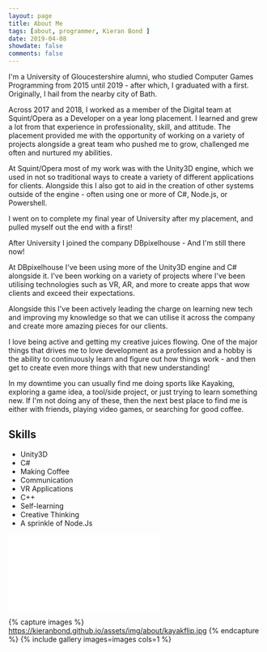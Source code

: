 ```yaml
---
layout: page
title: About Me
tags: [about, programmer, Kieran Bond ]
date: 2019-04-08
showdate: false
comments: false
---
```


I'm a University of Gloucestershire alumni, who studied Computer Games Programming from 2015 until 2019 - after which, I graduated with a first. Originally, I hail from the nearby city of Bath.

Across 2017 and 2018, I worked as a member of the Digital team at Squint/Opera as a Developer on a year long placement. I learned and grew a lot from that experience in professionality, skill, and attitude. The placement provided me with the opportunity of working on a variety of projects alongside a great team who pushed me to grow, challenged me often and nurtured my abilities.

At Squint/Opera most of my work was with the Unity3D engine, which we used in not so traditional ways to create a variety of different applications for clients. Alongside this I also got to aid in the creation of other systems outside of the engine - often using one or more of C#, Node.js, or Powershell. 

I went on to complete my final year of University after my placement, and pulled myself out the end with a first!

After University I joined the company DBpixelhouse - And I'm still there now!

At DBpixelhouse I've been using more of the Unity3D engine and C# alongside it. I've been working on a variety of projects where I've been utilising technologies such as VR, AR, and more to create apps that wow clients and exceed their expectations.

Alongside this I've been actively leading the charge on learning new tech and improving my knowledge so that we can utilise it across the company and create more amazing pieces for our clients.

I love being active and getting my creative juices flowing. One of the major things that drives me to love development as a profession and a hobby is the ability to continuously learn and figure out how things work - and then get to create even more things with that new understanding!

In my downtime you can usually find me doing sports like Kayaking, exploring a game idea, a tool/side project, or just trying to learn something new. If I'm not doing any of these, then the next best place to find me is either with friends, playing video games, or searching for good coffee.

## Skills
* Unity3D
* C#
* Making Coffee
* Communication
* VR Applications
* C++
* Self-learning
* Creative Thinking
* A sprinkle of Node.Js

<!-- <div class="cv-embed">
	<iframe style="border:none;" src="/assets/documents/KieranBondCV.pdf"></iframe>
</div> -->

<div class="cv-embed2">
	<iframe style="border:none;" src="/viewer/?file=/assets/documents/KieranBondCV.pdf&download=true#view=fit&zoom=page-fit">
	</iframe>
</div>


{% capture images %}
	https://kieranbond.github.io/assets/img/about/kayakflip.jpg
{% endcapture %}
{% include gallery images=images cols=1 %}
